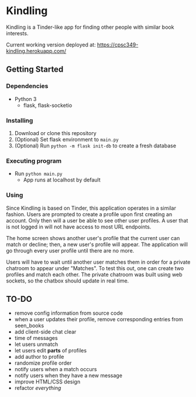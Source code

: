 # Kindling

Kindling is a Tinder-like app for finding other people with similar book interests.

Current working version deployed at: https://cpsc349-kindling.herokuapp.com/

## Getting Started

### Dependencies

* Python 3
    * flask, flask-socketio

### Installing

1. Download or clone this repository
2. (Optional) Set flask environment to `main.py`
3. (Optional) Run `python -m flask init-db` to create a fresh database

### Executing program

* Run `python main.py`
    * App runs at localhost by default

### Using

Since Kindling is based on Tinder, this application operates in a similar fashion. 
Users are prompted to create a profile upon first creating an account. Only then will a user
be able to see other user profiles. A user that is not logged in will not have access to
most URL endpoints. 

The home screen shows another user's profile that the current user
can match or decline; then, a new user's profile will appear. The application will go through
every user profile until there are no more. 

Users will have to wait until another user matches them in order for a private chatroom to 
appear under "Matches". To test this out, one can create two profiles and match each other.
The private chatroom was built using web sockets, so the chatbox should update in real time.

## TO-DO
* remove config information from source code
* when a user updates their profile, remove corresponding entries from seen_books
* add client-side chat clear
* time of messages
* let users unmatch
* let users edit **parts** of profiles
* add author to profile
* randomize profile order
* notify users when a match occurs
* notify users when they have a new message
* improve HTML/CSS design
* refactor *everything*
